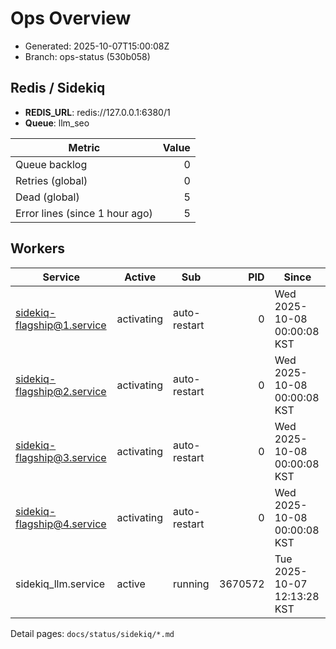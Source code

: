 # Ops Overview

- Generated: 2025-10-07T15:00:08Z
- Branch: ops-status (530b058)

## Redis / Sidekiq
- **REDIS_URL**: redis://127.0.0.1:6380/1
- **Queue**: llm_seo

| Metric | Value |
|---|---:|
| Queue backlog | 0 |
| Retries (global) | 0 |
| Dead (global) | 5 |
| Error lines (since 1 hour ago) | 5 |

## Workers
| Service | Active | Sub | PID | Since |
|---|---|---|---:|---|
| sidekiq-flagship@1.service | activating | auto-restart | 0 | Wed 2025-10-08 00:00:08 KST |
| sidekiq-flagship@2.service | activating | auto-restart | 0 | Wed 2025-10-08 00:00:08 KST |
| sidekiq-flagship@3.service | activating | auto-restart | 0 | Wed 2025-10-08 00:00:08 KST |
| sidekiq-flagship@4.service | activating | auto-restart | 0 | Wed 2025-10-08 00:00:08 KST |
| sidekiq_llm.service | active | running | 3670572 | Tue 2025-10-07 12:13:28 KST |

Detail pages: `docs/status/sidekiq/*.md`
